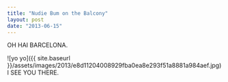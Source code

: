 ```yaml
---
title: "Nudie Bum on the Balcony"
layout: post
date: "2013-06-15"
---
```


OH HAI BARCELONA.

![yo yo]({{ site.baseurl }}/assets/images/2013/e8d11204008929fba0ea8e293f51a8881a984aef.jpg)  
I SEE YOU THERE.
